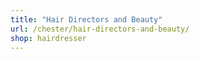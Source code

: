 ```yaml
---
title: "Hair Directors and Beauty"
url: /chester/hair-directors-and-beauty/
shop: hairdresser
---
```

